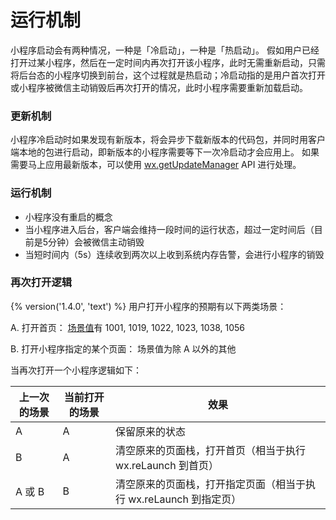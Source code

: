 # 运行机制

小程序启动会有两种情况，一种是「冷启动」，一种是「热启动」。
假如用户已经打开过某小程序，然后在一定时间内再次打开该小程序，此时无需重新启动，只需将后台态的小程序切换到前台，这个过程就是热启动；冷启动指的是用户首次打开或小程序被微信主动销毁后再次打开的情况，此时小程序需要重新加载启动。

### 更新机制
小程序冷启动时如果发现有新版本，将会异步下载新版本的代码包，并同时用客户端本地的包进行启动，即新版本的小程序需要等下一次冷启动才会应用上。
如果需要马上应用最新版本，可以使用 [wx.getUpdateManager](../api/getUpdateManager.md) API 进行处理。

### 运行机制
- 小程序没有重启的概念
- 当小程序进入后台，客户端会维持一段时间的运行状态，超过一定时间后（目前是5分钟）会被微信主动销毁
- 当短时间内（5s）连续收到两次以上收到系统内存告警，会进行小程序的销毁

### 再次打开逻辑
{% version('1.4.0', 'text') %}
用户打开小程序的预期有以下两类场景：

A. 打开首页： [场景值](app-service/scene.md)有 1001, 1019, 1022, 1023, 1038, 1056

B. 打开小程序指定的某个页面： 场景值为除 A 以外的其他

当再次打开一个小程序逻辑如下：

| 上一次的场景 | 当前打开的场景 | 效果                                                    |
|--------------|----------------|---------------------------------------------------------|
| A            | A              | 保留原来的状态                                          |
| B            | A              | 清空原来的页面栈，打开首页（相当于执行 wx.reLaunch 到首页）     |
| A 或 B       | B              | 清空原来的页面栈，打开指定页面（相当于执行 wx.reLaunch 到指定页） |
